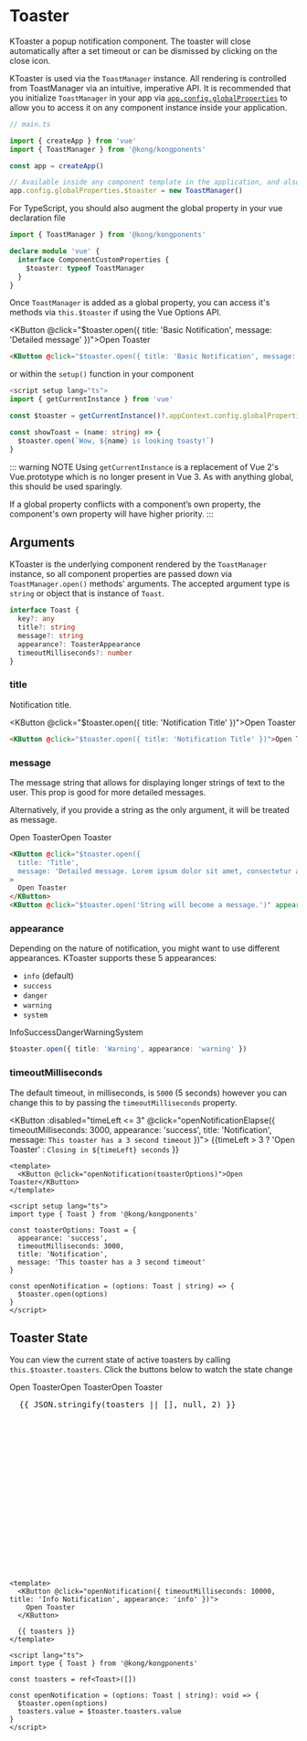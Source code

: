 # Toaster

KToaster a popup notification component. The toaster will close automatically after a set timeout or can be dismissed by clicking on the close icon.

KToaster is used via the `ToastManager` instance. All rendering is controlled from ToastManager via an intuitive, imperative API. It is recommended that you initialize `ToastManager` in your app via [`app.config.globalProperties`](https://vuejs.org/api/application.html#app-config-globalproperties) to allow you to access it on any component instance inside your application.

```ts
// main.ts

import { createApp } from 'vue'
import { ToastManager } from '@kong/kongponents'

const app = createApp()

// Available inside any component template in the application, and also on 'this' of any component instance
app.config.globalProperties.$toaster = new ToastManager()
```

For TypeScript, you should also augment the global property in your vue declaration file

```ts
import { ToastManager } from '@kong/kongponents'

declare module 'vue' {
  interface ComponentCustomProperties {
    $toaster: typeof ToastManager
  }
}
```

Once `ToastManager` is added as a global property, you can access it's methods via `this.$toaster` if using the Vue Options API.

<KButton @click="$toaster.open({ title: 'Basic Notification', message: 'Detailed message' })">Open Toaster</KButton>

```html
<KButton @click="$toaster.open({ title: 'Basic Notification', message: 'Detailed message' })">Open Toaster</KButton>
```

or within the `setup()` function in your component

```ts
<script setup lang="ts">
import { getCurrentInstance } from 'vue'

const $toaster = getCurrentInstance()?.appContext.config.globalProperties.$toaster

const showToast = (name: string) => {
  $toaster.open(`Wow, ${name} is looking toasty!`)
}
```

::: warning NOTE
Using `getCurrentInstance` is a replacement of Vue 2's Vue.prototype which is no longer present in Vue 3. As with anything global, this should be used sparingly.

If a global property conflicts with a component’s own property, the component's own property will have higher priority.
:::

## Arguments

KToaster is the underlying component rendered by the `ToastManager` instance, so all component properties are passed down via `ToastManager.open()` methods' arguments. The accepted argument type is `string` or object that is instance of `Toast`.

```ts
interface Toast {
  key?: any
  title?: string
  message?: string
  appearance?: ToasterAppearance
  timeoutMilliseconds?: number
}
```

### title

Notification title.

<KButton @click="$toaster.open({ title: 'Notification Title' })">Open Toaster</KButton>

```html
<KButton @click="$toaster.open({ title: 'Notification Title' })">Open Toaster</KButton>
```

### message

The message string that allows for displaying longer strings of text to the user. This prop is good for more detailed messages.

Alternatively, if you provide a string as the only argument, it will be treated as message.

<div class="horizontal-container">
  <KButton @click="$toaster.open({ 
    title: 'Title',
    message: 'Detailed message. Lorem ipsum dolor sit amet, consectetur adipiscing elit, sed do eiusmod tempor incididunt ut labore et dolore magna aliqua.' })"
  >
    Open Toaster
  </KButton>
  <KButton @click="$toaster.open('String will become a message.')" appearance="secondary">Open Toaster</KButton>
</div>

```html
<KButton @click="$toaster.open({ 
  title: 'Title',
  message: 'Detailed message. Lorem ipsum dolor sit amet, consectetur adipiscing elit, sed do eiusmod tempor incididunt ut labore et dolore magna aliqua.' })"
>
  Open Toaster
</KButton>
<KButton @click="$toaster.open('String will become a message.')" appearance="secondary">Open Toaster</KButton>
```

### appearance

Depending on the nature of notification, you might want to use different appearances. KToaster supports these 5 appearances:

* `info` (default)
* `success`
* `danger`
* `warning`
* `system`

<div class="horizontal-container">
  <KButton @click="$toaster.open({ title: 'Info', appearance: 'info' })">
    <InfoIcon />
    Info
  </KButton>
  <KButton @click="$toaster.open({ title: 'Success', appearance: 'success' })">
    <CheckCircleIcon />
    Success
  </KButton>
  <KButton
    @click="$toaster.open({ title: 'Danger', appearance: 'danger' })"
    appearance="danger"
  >
    <ClearIcon />
    Danger
  </KButton>
  <KButton @click="$toaster.open({ title: 'Warning', appearance: 'warning' })">
    <WarningIcon />
    Warning
  </KButton>
  <KButton
    @click="$toaster.open({ title: 'System', appearance: 'system' })"
    appearance="secondary"
  >
    <KongIcon />
    System
  </KButton>
</div>

```ts
$toaster.open({ title: 'Warning', appearance: 'warning' })
```

### timeoutMilliseconds

The default timeout, in milliseconds, is `5000` (5 seconds) however you can change this to by passing the `timeoutMilliseconds` property.

<KButton :disabled="timeLeft <= 3" @click="openNotificationElapse({ timeoutMilliseconds: 3000, appearance: 'success', title: 'Notification', message: `This toaster has a 3 second timeout` })">
  {{timeLeft > 3 ? 'Open Toaster' : `Closing in ${timeLeft} seconds` }}
</KButton>

```vue
<template>
  <KButton @click="openNotification(toasterOptions)">Open Toaster</KButton>
</template>

<script setup lang="ts">
import type { Toast } from '@kong/kongponents'

const toasterOptions: Toast = {
  appearance: 'success',
  timeoutMilliseconds: 3000,
  title: 'Notification',
  message: 'This toaster has a 3 second timeout'
}

const openNotification = (options: Toast | string) => {
  $toaster.open(options)
}
</script>
```

## Toaster State

You can view the current state of active toasters by calling `this.$toaster.toasters`. Click the buttons below to watch the state change

<div class="horizontal-container">
  <KButton @click="openNotification({ timeoutMilliseconds: 10000, title: 'Info Notification', appearance: 'info' })">
    Open Toaster
  </KButton>
  <KButton
    @click="openNotification({ title: 'Danger Notification', appearance: 'danger' })"
    appearance="danger"
  >
    Open Toaster
  </KButton>
  <KButton
    @click="openNotification('Basic Notification')"
    appearance="secondary"
  >
    Open Toaster
  </KButton>
</div>

<pre class="fixed-height-data-container">
  {{ JSON.stringify(toasters || [], null, 2) }}
</pre>

```vue
<template>
  <KButton @click="openNotification({ timeoutMilliseconds: 10000, title: 'Info Notification', appearance: 'info' })">
    Open Toaster
  </KButton>

  {{ toasters }}
</template>

<script lang="ts">
import type { Toast } from '@kong/kongponents'

const toasters = ref<Toast>([])

const openNotification = (options: Toast | string): void => {
  $toaster.open(options)
  toasters.value = $toaster.toasters.value
}
</script>
```

<script setup lang="ts">
import { InfoIcon, CheckCircleIcon, WarningIcon, ClearIcon, KongIcon } from '@kong/icons'
import { getCurrentInstance, ref } from 'vue'

const $toaster = getCurrentInstance()?.appContext.config.globalProperties.$toaster
const toasters = ref([])
const timeLeft = ref(4)

const openNotification = (options: Toast | string): void => {
  $toaster.open(options)
  toasters.value = $toaster.toasters.value
}

const openNotificationElapse = (options: Toast | string): void => {
  $toaster.open(options)
  toasters.value = $toaster.toasters.value
  timeLeft.value -= 1

  const interval = setInterval(() => {
    timeLeft.value -= 1

    if (timeLeft.value === 0){
      timeLeft.value = 4
      clearInterval(interval)
    }
  }, 1000)
}
</script>

<style lang="scss" scoped>
.horizontal-container {
  display: flex;
  gap: $kui-space-50;
}

.fixed-height-data-container {
  height: 300px;
  overflow-y: auto;
}
</style>
